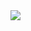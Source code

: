 <img src="https://hits.sh/github.com/bwbeas/hits.svg?style=plastic&label=Visitors&color=pink&labelColor=black&logo=github">
